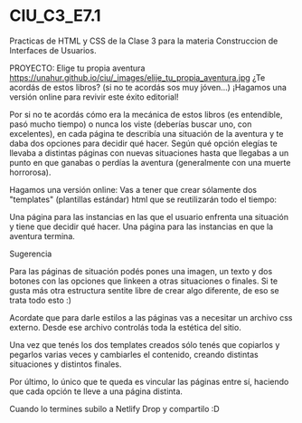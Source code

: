 # CIU_C3_E7.1
Practicas de HTML y CSS de la Clase 3 para la materia Construccion de Interfaces de Usuarios.

PROYECTO: Elige tu propia aventura
https://unahur.github.io/ciu/_images/elije_tu_propia_aventura.jpg
¿Te acordás de estos libros? (si no te acordás sos muy jóven…) ¡Hagamos una versión online para revivir este éxito editorial!

Por si no te acordás cómo era la mecánica de estos libros (es entendible, pasó mucho tiempo) o nunca los viste (deberías buscar uno, con excelentes), en cada página te describía una situación de la aventura y te daba dos opciones para decidir qué hacer. Según qué opción elegías te llevaba a distintas páginas con nuevas situaciones hasta que llegabas a un punto en que ganabas o perdías la aventura (generalmente con una muerte horrorosa).

Hagamos una versión online: Vas a tener que crear sólamente dos "templates" (plantillas estándar) html que se reutilizarán todo el tiempo:

Una página para las instancias en las que el usuario enfrenta una situación y tiene que decidir qué hacer. Una página para las instancias en que la aventura termina.

Sugerencia

Para las páginas de situación podés pones una imagen, un texto y dos botones con las opciones que linkeen a otras situaciones o finales. Si te gusta más otra estructura sentite libre de crear algo diferente, de eso se trata todo esto :)

Acordate que para darle estilos a las páginas vas a necesitar un archivo css externo. Desde ese archivo controlás toda la estética del sitio.

Una vez que tenés los dos templates creados sólo tenés que copiarlos y pegarlos varias veces y cambiarles el contenido, creando distintas situaciones y distintos finales.

Por último, lo único que te queda es vincular las páginas entre sí, haciendo que cada opción te lleve a una página distinta.

Cuando lo termines subilo a Netlify Drop y compartilo :D
